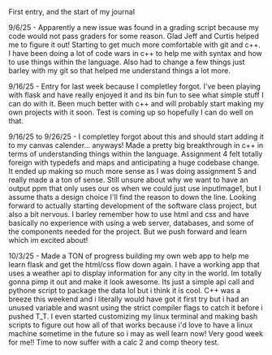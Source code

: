 First entry, and the start of my journal

9/6/25 - Apparently a new issue was found in a grading script because my code would not pass graders for some reason. Glad Jeff and Curtis helped me to figure it out! Starting to get much more comfortable with git and c++. I have been doing a lot of code wars in c++ to help me with syntax and how to use things within the language. Also had to change a few things just barley with my git so that helped me understand things a lot more.

9/16/25 - Entry for last week because I completley forgot. I've been playing with flask and have really enjoyed it and its bin fun to see what simple stuff I can do with it. Been much better with c++ and will probably start making my own projects with it soon. Test is coming up so hopefully I can do well on that.

9/16/25 to 9/26/25 - I completley forgot about this and should start adding it to my canvas calender... anyways! Made a pretty big breakthrough in c++ in terms of understanding things within the language. Assignment 4 felt totally foreign with typedefs and maps and anticipating a huge codebase change. It ended up making so much more sense as I was doing assignment 5 and really made a a ton of sense. Still unsure about why we want to have an output ppm that only uses our os when we could just use inputImage1, but I assume thats a design choice I'll find the reason to down the line. Looking forward to actually starting development of the software class project, but also a bit nervous. I barley remember how to use html and css and have basically no experience with using a web server, databases, and some of the components needed for the project. But we push forward and learn which im excited about!

10/3/25 - Made a TON of progress building my own web app to help me learn flask and get the html/css flow down again. I have a working app that uses a weather api to display information for any city in the world. Im totally gonna pimp it out and make it look awesome. Its just a simple api call and pythone script to package the data lol but i think it is cool. C++ was a breeze this weekend and i literally would have got it first try but i had an unused variable and wasnt using the strict compiler flags to catch it before i pushed T_T. I even started customizing my linux terminal and making bash scripts to figure out how all of that works because i'd love to have a linux machine sometime in the future so i may as well learn now! Very good week for me!! Time to now suffer with a calc 2 and comp theory test.